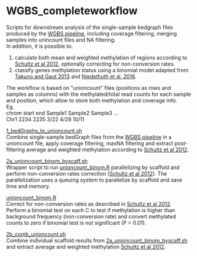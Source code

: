 # WGBS_completeworkflow

Scripts for downstream analysis of the single-sample bedgraph files produced by the [WGBS pipeline](https://github.com/EpiDiverse/wgbs), including coverage filtering, merging samples into unincount files and NA filtering.<br/>
In addition, it is possible to:<br/>
1) calculate both mean and weighted methylation of regions according to [Schultz et al 2012](https://www.cell.com/trends/genetics/fulltext/S0168-9525(12)00171-0), optionally correcting for non-conversion rates.<br/>
2) classify genes methylation status using a binomial model adapted from [Takuno and Gaut 2013](https://www.pnas.org/doi/abs/10.1073/pnas.1215380110) and [Niedethuth et al. 2016](https://genomebiology.biomedcentral.com/articles/10.1186/s13059-016-1059-0).<br/>

The workflow is based on "unioncount" files (positions as rows and samples as columns) with the methylated/total read counts for each sample and position, which allow to store both methylation and coverage info.<br/>
Eg.<br/>
chrom start end Sample1  Sample2  Sample3 ...<br/>
Chr1  2234 2235 3/22 4/28 10/11
<br/>

[1_bedGraphs_to_unioncount.sh](https://github.com/Dario-Galanti/WGBS_downstream/blob/main/WGBS_completeworkflow/1_bedGraphs_to_unioncount.sh)<br/>
Combine single-sample bedGraph files from the [WGBS pipeline](https://github.com/EpiDiverse/wgbs) in a unioncount file, apply coverage filtering, maxNA filtering and extract post-filtering average and weighted methylation according to [Schultz et al 2012](https://www.cell.com/trends/genetics/fulltext/S0168-9525(12)00171-0).
<br/>

[2a_unioncount_binom_byscaff.sh](https://github.com/Dario-Galanti/WGBS_downstream/blob/main/WGBS_completeworkflow/2a_unioncount_binom_byscaff.sh)<br/>
Wrapper script to run [unioncount_binom.R](https://github.com/Dario-Galanti/WGBS_downstream/blob/main/WGBS_completeworkflow/unioncount_binom.R) parallelizing by scaffold and perform non-conversion rates correction ([Schultz et al 2012](https://www.cell.com/trends/genetics/fulltext/S0168-9525(12)00171-0)). The parallelization uses a queuing system to parallelize by scaffold and save time and memory.
<br/>

[unioncount_binom.R](https://github.com/Dario-Galanti/WGBS_downstream/blob/main/WGBS_completeworkflow/unioncount_binom.R)<br/>
Correct for non-conversion rates as described in [Schultz et al 2012](https://www.cell.com/trends/genetics/fulltext/S0168-9525(12)00171-0). Perform a binomial test on each C to test if methylation is higher than background frequency (non-conversion rate) and convert methylated counts to zero if binomial test is not significant (P > 0.01).
<br/>

[2b_comb_unioncount.sh](https://github.com/Dario-Galanti/WGBS_downstream/blob/main/WGBS_completeworkflow/2b_comb_unioncount.sh)<br/>
Combine individual scaffold results from [2a_unioncount_binom_byscaff.sh](https://github.com/Dario-Galanti/WGBS_downstream/blob/main/WGBS_completeworkflow/2a_unioncount_binom_byscaff.sh) and extract average and weighted methylation [Schultz et al 2012](https://www.cell.com/trends/genetics/fulltext/S0168-9525(12)00171-0).

